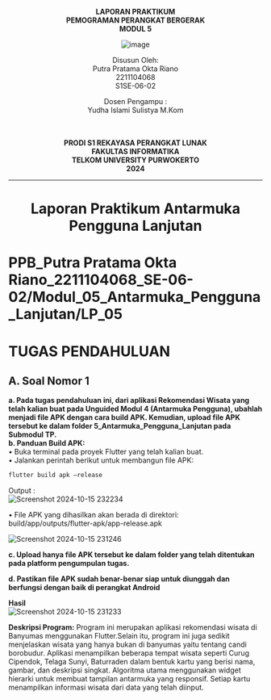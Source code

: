 <div align="center">

**LAPORAN PRAKTIKUM** <br>
**PEMOGRAMAN PERANGKAT BERGERAK** <br>
**MODUL 5** <br>

![image](https://github.com/user-attachments/assets/44b512a2-ef46-4fa3-881b-734bc2eb2e0c)

Disusun Oleh:<br>
Putra Pratama Okta Riano<br>
2211104068<br>
S1SE-06-02<br>

Dosen Pengampu : <br>
Yudha Islami Sulistya M.Kom <br>
<br>
<br>

**PRODI S1 REKAYASA PERANGKAT LUNAK** <br>
**FAKULTAS INFORMATIKA** <br>
**TELKOM UNIVERSITY PURWOKERTO** <br>
**2024** <br>
</div>

---

<div align="center">
<h1>Laporan Praktikum Antarmuka Pengguna Lanjutan </h1>
</div>

# PPB_Putra Pratama Okta Riano_2211104068_SE-06-02/Modul_05_Antarmuka_Pengguna_Lanjutan/LP_05

# TUGAS PENDAHULUAN
## A. Soal Nomor 1
**a. Pada tugas pendahuluan ini, dari aplikasi Rekomendasi Wisata yang telah kalian buat pada Unguided Modul 4 (Antarmuka Pengguna), ubahlah menjadi file APK dengan cara build APK. Kemudian, upload file APK tersebut ke dalam folder 5_Antarmuka_Pengguna_Lanjutan pada Submodul TP.** <br>
**b. Panduan Build APK:** <br>
• Buka terminal pada proyek Flutter yang telah kalian buat.<br>
• Jalankan perintah berikut untuk membangun file APK:<br>

```cmd
flutter build apk –release

```
Output : <br>
![Screenshot 2024-10-15 232234](https://github.com/user-attachments/assets/5f9fe935-ba26-4df2-a1b7-e0a4f252aabc)

• File APK yang dihasilkan akan berada di direktori: <br>
build/app/outputs/flutter-apk/app-release.apk

![Screenshot 2024-10-15 231246](https://github.com/user-attachments/assets/6729181b-c31a-4d92-9ae2-c57821b5ed69)

**c. Upload hanya file APK tersebut ke dalam folder yang telah ditentukan pada
platform pengumpulan tugas.** <br>

**d. Pastikan file APK sudah benar-benar siap untuk diunggah dan berfungsi dengan
baik di perangkat Android** <br>

**Hasil** <br>
![Screenshot 2024-10-15 231233](https://github.com/user-attachments/assets/4c6fdf62-b502-424e-8be1-c2e1b9d26f11)

**Deskripsi Program:**
Program ini merupakan aplikasi rekomendasi wisata di Banyumas menggunakan Flutter.Selain itu, program ini juga sedikit menjelaskan wisata yang hanya bukan di banyumas yaitu tentang candi borobudur. Aplikasi menampilkan beberapa tempat wisata seperti Curug Cipendok, Telaga Sunyi, Baturraden dalam bentuk kartu yang berisi nama, gambar, dan deskripsi singkat. Algoritma utama menggunakan widget hierarki untuk membuat tampilan antarmuka yang responsif. Setiap kartu menampilkan informasi wisata dari data yang telah diinput.


